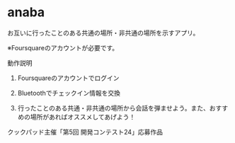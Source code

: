 anaba
=====
お互いに行ったことのある共通の場所・非共通の場所を示すアプリ。

※Foursquareのアカウントが必要です。

動作説明

1. Foursquareのアカウントでログイン

2. Bluetoothでチェックイン情報を交換

3. 行ったことのある共通・非共通の場所から会話を弾ませよう。また、おすすめの場所があればオススメしてあげよう！

クックパッド主催「第5回 開発コンテスト24」応募作品
